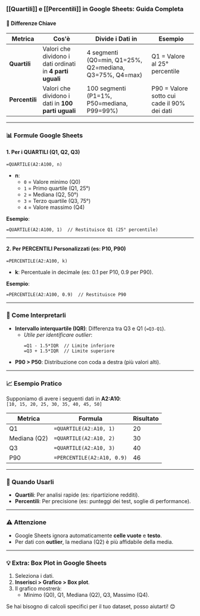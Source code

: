 ### **[[Quartili]] e [[Percentili]] in Google Sheets: Guida Completa**

#### **📌 Differenze Chiave**
| **Metrica**    | **Cos'è**                                                 | **Divide i Dati in**                                    | **Esempio**                                 |
| -------------- | --------------------------------------------------------- | ------------------------------------------------------- | ------------------------------------------- |
| **Quartili**   | Valori che dividono i dati ordinati in **4 parti uguali** | 4 segmenti (Q0=min, Q1=25%, Q2=mediana, Q3=75%, Q4=max) | Q1 = Valore al 25° percentile               |
| **Percentili** | Valori che dividono i dati in **100 parti uguali**        | 100 segmenti (P1=1%, P50=mediana, P99=99%)              | P90 = Valore sotto cui cade il 90% dei dati |

---

### **📊 Formule Google Sheets**

#### **1. Per i QUARTILI (Q1, Q2, Q3)**
```excel
=QUARTILE(A2:A100, n)
```
- **n**:  
  - `0` = Valore minimo (Q0)  
  - `1` = Primo quartile (Q1, 25°)  
  - `2` = Mediana (Q2, 50°)  
  - `3` = Terzo quartile (Q3, 75°)  
  - `4` = Valore massimo (Q4)  

**Esempio**:  
```excel
=QUARTILE(A2:A100, 1)  // Restituisce Q1 (25° percentile)
```

---

#### **2. Per PERCENTILI Personalizzati (es: P10, P90)**
```excel
=PERCENTILE(A2:A100, k)
```
- **k**: Percentuale in decimale (es: 0.1 per P10, 0.9 per P90).  

**Esempio**:  
```excel
=PERCENTILE(A2:A100, 0.9)  // Restituisce P90
```

---

### **📌 Come Interpretarli**
- **Intervallo interquartile (IQR)**: Differenza tra Q3 e Q1 (`=Q3-Q1`).  
  - *Utile per identificare outlier*:  
    ```excel
    =Q1 - 1.5*IQR  // Limite inferiore
    =Q3 + 1.5*IQR  // Limite superiore
    ```
- **P90 > P50**: Distribuzione con coda a destra (più valori alti).  

---

### **📈 Esempio Pratico**
Supponiamo di avere i seguenti dati in **A2:A10**:  
`[10, 15, 20, 25, 30, 35, 40, 45, 50]`

| **Metrica** | **Formula**               | **Risultato** |  
|-------------|---------------------------|---------------|  
| Q1          | `=QUARTILE(A2:A10, 1)`    | 20            |  
| Mediana (Q2)| `=QUARTILE(A2:A10, 2)`    | 30            |  
| Q3          | `=QUARTILE(A2:A10, 3)`    | 40            |  
| P90         | `=PERCENTILE(A2:A10, 0.9)`| 46            |  

---

### **📌 Quando Usarli**
- **Quartili**: Per analisi rapide (es: ripartizione redditi).  
- **Percentili**: Per precisione (es: punteggi dei test, soglie di performance).  

---

### **⚠️ Attenzione**
- Google Sheets ignora automaticamente **celle vuote** e **testo**.  
- Per dati con **outlier**, la mediana (Q2) è più affidabile della media.  

---

### **💡 Extra: Box Plot in Google Sheets**
1. Seleziona i dati.  
2. **Inserisci > Grafico > Box plot**.  
3. Il grafico mostrerà:  
   - Minimo (Q0), Q1, Mediana (Q2), Q3, Massimo (Q4).  

Se hai bisogno di calcoli specifici per il tuo dataset, posso aiutarti! 😊
